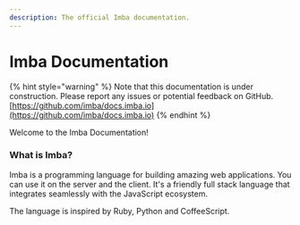 ```yaml
---
description: The official Imba documentation.
---
```


# Imba Documentation

{% hint style="warning" %}
Note that this documentation is under construction. Please report any issues or potential feedback on GitHub. [https://github.com/imba/docs.imba.io](https://github.com/imba/docs.imba.io)
{% endhint %}

Welcome to the Imba Documentation! 

### What is Imba?

Imba is a programming language for building amazing web applications. You can use it on the server and the client. It's a friendly full stack language that integrates seamlessly with the JavaScript ecosystem.

The language is inspired by Ruby, Python and CoffeeScript. 

